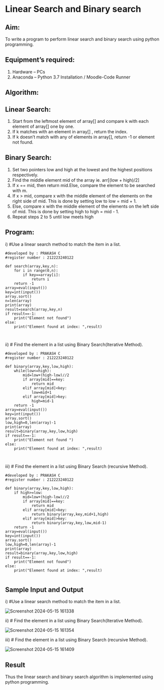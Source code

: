 # Linear Search and Binary search
## Aim:
To write a program to perform linear search and binary search using python programming.
## Equipment’s required:
1.	Hardware – PCs
2.	Anaconda – Python 3.7 Installation / Moodle-Code Runner
## Algorithm:
## Linear Search:
1.	Start from the leftmost element of array[] and compare k with each element of array[] one by one.
2.	If k matches with an element in array[] , return the index.
3.	If k doesn’t match with any of elements in array[], return -1 or element not found.
## Binary Search:
1.	Set two pointers low and high at the lowest and the highest positions respectively.
2.	Find the middle element mid of the array ie. arr[(low + high)/2]
3.	If x == mid, then return mid.Else, compare the element to be searched with m.
4.	If x > mid, compare x with the middle element of the elements on the right side of mid. This is done by setting low to low = mid + 1.
5.	Else, compare x with the middle element of the elements on the left side of mid. This is done by setting high to high = mid - 1.
6.	Repeat steps 2 to 5 until low meets high
## Program:
i)	#Use a linear search method to match the item in a list.
```
#developed by : PRAKASH C
#register number : 212223240122

def search(array,key,n):
    for i in range(0,n):
        if key==array[i]:
            return i
    return -1
array=eval(input())
key=int(input())
array.sort()
n=len(array)
print(array)
result=search(array,key,n)
if result==-1:
    print("Element not found")
else:
    print("Element found at index: ",result)



```
ii)	# Find the element in a list using Binary Search(Iterative Method).
```
#developed by : PRAKASH C
#register number : 212223240122

def binary(array,key,low,high):
    while(low<=high):
        mid=low+(high-low)//2
        if array[mid]==key:
            return mid
        elif array[mid]<key:
            low=mid+1
        elif array[mid]>key:
            high=mid-1
    return -1
array=eval(input())
key=int(input())
array.sort()
low,high=0,len(array)-1
print(array)
result=binary(array,key,low,high)
if result==-1:
    print("Element not found ")
else:
    print("Element found at index: ",result)



```
iii)	# Find the element in a list using Binary Search (recursive Method).
```
#developed by : PRAKASH C
#register number : 212223240122

def binary(array,key,low,high):
    if high>=low:
        mid=low+(high-low)//2
        if array[mid]==key:
            return mid
        elif array[mid]<key:
            return binary(array,key,mid+1,high)
        elif array[mid]>key:
            return binary(array,key,low,mid-1)
    return -1
array=eval(input())
key=int(input())
array.sort()
low,high=0,len(array)-1
print(array)
result=binary(array,key,low,high)
if result==-1:
    print("Element not found")
else:
    print("Element found at index: ",result)


```
## Sample Input and Output

i)	#Use a linear search method to match the item in a list.

![Screenshot 2024-05-15 161338](https://github.com/Prakash-Chandran/Search-Algorithms/assets/147120899/0f0878be-b4e6-4d36-98e5-63d1841bfe94)

ii)	# Find the element in a list using Binary Search(Iterative Method).

![Screenshot 2024-05-15 161354](https://github.com/Prakash-Chandran/Search-Algorithms/assets/147120899/2b2f10f0-5503-4a78-a58b-0c95e7122ce6)

iii)	# Find the element in a list using Binary Search (recursive Method).

![Screenshot 2024-05-15 161409](https://github.com/Prakash-Chandran/Search-Algorithms/assets/147120899/7218063c-d6c3-41dc-8761-d49e19fd5401)


## Result
Thus the linear search and binary search algorithm is implemented using python programming.
